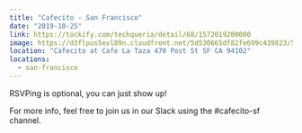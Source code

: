 ```yaml
---
title: "Cafecito - San Francisco"
date: "2019-10-25"
link: https://tockify.com/techqueria/detail/68/1572019200000
image: https://d3flpus5evl89n.cloudfront.net/5d530665df82fe699c439823/5d71cc0cdf82fe7f147bbfc6/scaled_640.jpg
location: "Cafecito at Cafe La Taza 470 Post St SF CA 94102"
locations:
  - san-francisco
---
```


RSVPing is optional, you can just show up!

For more info, feel free to join us in our Slack using the #cafecito-sf channel.